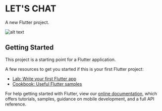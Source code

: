 # LET'S CHAT

A new Flutter project.

![alt text](https://drive.google.com/file/d/1PYpzcO6Fwc6BZ1cHsQkBIAWpuJM624_n/view?usp=sharing)


## Getting Started

This project is a starting point for a Flutter application.

A few resources to get you started if this is your first Flutter project:

- [Lab: Write your first Flutter app](https://flutter.dev/docs/get-started/codelab)
- [Cookbook: Useful Flutter samples](https://flutter.dev/docs/cookbook)

For help getting started with Flutter, view our
[online documentation](https://flutter.dev/docs), which offers tutorials,
samples, guidance on mobile development, and a full API reference.
